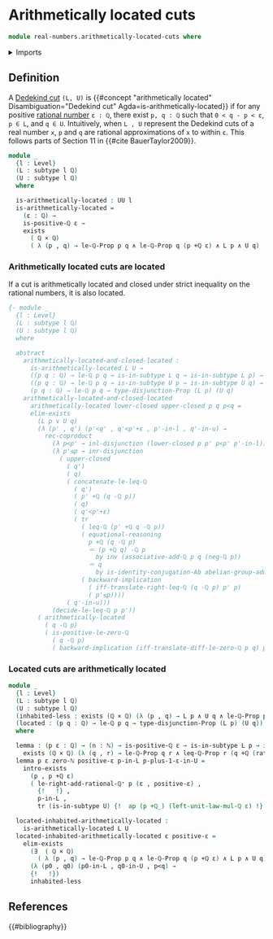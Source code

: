 # Arithmetically located cuts

```agda
module real-numbers.arithmetically-located-cuts where
```

<details><summary>Imports</summary>

```agda
open import elementary-number-theory.addition-rational-numbers
open import elementary-number-theory.additive-group-of-rational-numbers
open import elementary-number-theory.difference-rational-numbers
open import elementary-number-theory.inequality-rational-numbers
open import elementary-number-theory.integers
open import elementary-number-theory.multiplication-rational-numbers
open import elementary-number-theory.natural-numbers
open import elementary-number-theory.positive-rational-numbers
open import elementary-number-theory.rational-numbers
open import elementary-number-theory.strict-inequality-rational-numbers

open import foundation.action-on-identifications-functions
open import foundation.cartesian-product-types
open import foundation.conjunction
open import foundation.coproduct-types
open import foundation.dependent-pair-types
open import foundation.disjunction
open import foundation.existential-quantification
open import foundation.identity-types
open import foundation.logical-equivalences
open import foundation.propositions
open import foundation.raising-universe-levels
open import foundation.subtypes
open import foundation.transport-along-identifications
open import foundation.universe-levels

open import group-theory.abelian-groups
```

</details>

## Definition

A [Dedekind cut](real-numbers.dedekind-real-numbers.md) `(L, U)` is
{{#concept "arithmetically located" Disambiguation="Dedekind cut" Agda=is-arithmetically-located}}
if for any positive
[rational number](elementary-number-theory.rational-numbers.md) `ε : ℚ`, there
exist `p, q : ℚ` such that `0 < q - p < ε`, `p ∈ L`, and `q ∈ U`. Intuitively,
when `L , U` represent the Dedekind cuts of a real number `x`, `p` and `q` are
rational approximations of `x` to within `ε`. This follows parts of Section 11
in {{#cite BauerTaylor2009}}.

```agda
module _
  {l : Level}
  (L : subtype l ℚ)
  (U : subtype l ℚ)
  where

  is-arithmetically-located : UU l
  is-arithmetically-located =
    (ε : ℚ) →
    is-positive-ℚ ε →
    exists
      ( ℚ × ℚ)
      ( λ (p , q) → le-ℚ-Prop p q ∧ le-ℚ-Prop q (p +ℚ ε) ∧ L p ∧ U q)
```

### Arithmetically located cuts are located

If a cut is arithmetically located and closed under strict inequality on the
rational numbers, it is also located.

```agda
{- module _
  {l : Level}
  (L : subtype l ℚ)
  (U : subtype l ℚ)
  where

  abstract
    arithmetically-located-and-closed-located :
      is-arithmetically-located L U →
      ((p q : ℚ) → le-ℚ p q → is-in-subtype L q → is-in-subtype L p) →
      ((p q : ℚ) → le-ℚ p q → is-in-subtype U p → is-in-subtype U q) →
      (p q : ℚ) → le-ℚ p q → type-disjunction-Prop (L p) (U q)
    arithmetically-located-and-closed-located
      arithmetically-located lower-closed upper-closed p q p<q =
      elim-exists
        (L p ∨ U q)
        (λ (p' , q') (p'<q' , q'<p'+ε , p'-in-l , q'-in-u) →
          rec-coproduct
            (λ p<p' → inl-disjunction (lower-closed p p' p<p' p'-in-l))
            (λ p'≤p → inr-disjunction
              ( upper-closed
                ( q')
                ( q)
                ( concatenate-le-leq-ℚ
                  ( q')
                  ( p' +ℚ (q -ℚ p))
                  ( q)
                  ( q'<p'+ε)
                  ( tr
                    ( leq-ℚ (p' +ℚ q -ℚ p))
                    ( equational-reasoning
                      p +ℚ (q -ℚ p)
                      ＝ (p +ℚ q) -ℚ p
                        by inv (associative-add-ℚ p q (neg-ℚ p))
                      ＝ q
                        by is-identity-conjugation-Ab abelian-group-add-ℚ p q)
                    ( backward-implication
                      ( iff-translate-right-leq-ℚ (q -ℚ p) p' p)
                      ( p'≤p))))
                ( q'-in-u)))
            (decide-le-leq-ℚ p p'))
        ( arithmetically-located
          ( q -ℚ p)
          ( is-positive-le-zero-ℚ
            ( q -ℚ p)
            ( backward-implication (iff-translate-diff-le-zero-ℚ p q) p<q))) -}
```

### Located cuts are arithmetically located

```agda
module _
  {l : Level}
  (L : subtype l ℚ)
  (U : subtype l ℚ)
  (inhabited-less : exists (ℚ × ℚ) (λ (p , q) → L p ∧ U q ∧ le-ℚ-Prop p q))
  (located : (p q : ℚ) → le-ℚ p q → type-disjunction-Prop (L p) (U q))
  where

  lemma : (p ε : ℚ) → (n : ℕ) → is-positive-ℚ ε → is-in-subtype L p → is-in-subtype U (p +ℚ (rational-ℤ (int-ℕ (succ-ℕ n)) *ℚ ε)) →
    exists (ℚ × ℚ) (λ (q , r) → le-ℚ-Prop q r ∧ leq-ℚ-Prop r (q +ℚ (rational-ℤ (int-ℕ 2) *ℚ ε)) ∧ L q ∧ U r)
  lemma p ε zero-ℕ positive-ε p-in-L p-plus-1-ε-in-U =
    intro-exists
      (p , p +ℚ ε)
      ( le-right-add-rational-ℚ⁺ p (ε , positive-ε) ,
        {!   !} ,
        p-in-L ,
        tr (is-in-subtype U) {!  ap (p +ℚ_) (left-unit-law-mul-ℚ ε) !} p-plus-1-ε-in-U)

  located-inhabited-arithmetically-located :
    is-arithmetically-located L U
  located-inhabited-arithmetically-located ε positive-ε =
    elim-exists
      (∃  ( ℚ × ℚ)
        ( λ (p , q) → le-ℚ-Prop p q ∧ le-ℚ-Prop q (p +ℚ ε) ∧ L p ∧ U q))
      (λ (p0 , q0) (p0-in-L , q0-in-U , p<q) →
      {!   !})
      inhabited-less

```

## References

{{#bibliography}}
